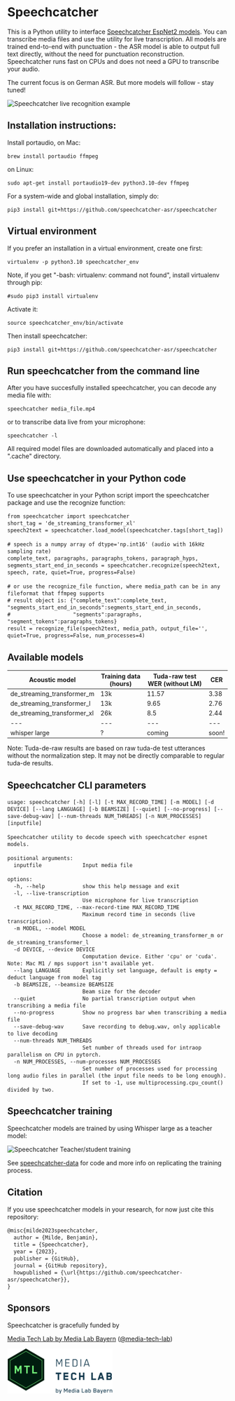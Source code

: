 # Speechcatcher

This is a Python utility to interface [Speechcatcher EspNet2 models](https://huggingface.co/speechcatcher). You can transcribe media files and use the utility for live transcription. All models are trained end-to-end with punctuation - the ASR model is able to output full text directly, without the need for punctuation reconstruction. Speechcatcher runs fast on CPUs and does not need a GPU to transcribe your audio.

The current focus is on German ASR. But more models will follow - stay tuned!

![Speechcatcher live recognition example](https://github.com/speechcatcher-asr/speechcatcher/raw/main/speechcatcher_de_live.gif)

## Installation instructions:

Install portaudio, on Mac:

    brew install portaudio ffmpeg
    
on Linux:
    
    sudo apt-get install portaudio19-dev python3.10-dev ffmpeg

For a system-wide and global installation, simply do:

    pip3 install git+https://github.com/speechcatcher-asr/speechcatcher

## Virtual environment

If you prefer an installation in a virtual environment, create one first:

    virtualenv -p python3.10 speechcatcher_env

Note, if you get "-bash: virtualenv: command not found", install virtualenv through pip:  

    #sudo pip3 install virtualenv 

Activate it:

    source speechcatcher_env/bin/activate

Then install speechcatcher:

    pip3 install git+https://github.com/speechcatcher-asr/speechcatcher

## Run speechcatcher from the command line

After you have succesfully installed speechcatcher, you can decode any media file with:

    speechcatcher media_file.mp4

or to transcribe data live from your microphone:

    speechcatcher -l

All required model files are downloaded automatically and placed into a ".cache" directory.

## Use speechcatcher in your Python code

To use speechcatcher in your Python script import the speechcatcher package and use the recognize function:

    from speechcatcher import speechcatcher
    short_tag = 'de_streaming_transformer_xl'
    speech2text = speechcatcher.load_model(speechcatcher.tags[short_tag])
    
    # speech is a numpy array of dtype='np.int16' (audio with 16kHz sampling rate)
    complete_text, paragraphs, paragraphs_tokens, paragraph_hyps, segments_start_end_in_seconds = speechcatcher.recognize(speech2text, speech, rate, quiet=True, progress=False)

    # or use the recognize_file function, where media_path can be in any fileformat that ffmpeg supports
    # result object is: {"complete_text":complete_text, "segments_start_end_in_seconds":segments_start_end_in_seconds,
    #                    "segments":paragraphs, "segment_tokens":paragraphs_tokens}
    result = recognize_file(speech2text, media_path, output_file='', quiet=True, progress=False, num_processes=4)

## Available models

| Acoustic model | Training data (hours) | Tuda-raw test WER (without LM) | CER |
| --- | --- | --- | --- |
| de_streaming_transformer_m | 13k | 11.57 | 3.38 |
| de_streaming_transformer_l | 13k | 9.65 | 2.76 |
| de_streaming_transformer_xl | 26k | 8.5 | 2.44 | 
| --- | --- | --- | --- |
| whisper large | ? | coming | soon! | 

Note: Tuda-de-raw results are based on raw tuda-de test utterances without the normalization step. It may not be directly comparable to regular tuda-de results.

## Speechcatcher CLI parameters

    usage: speechcatcher [-h] [-l] [-t MAX_RECORD_TIME] [-m MODEL] [-d DEVICE] [--lang LANGUAGE] [-b BEAMSIZE] [--quiet] [--no-progress] [--save-debug-wav] [--num-threads NUM_THREADS] [-n NUM_PROCESSES] [inputfile]

    Speechcatcher utility to decode speech with speechcatcher espnet models.

    positional arguments:
      inputfile             Input media file

    options:
      -h, --help            show this help message and exit
      -l, --live-transcription
                            Use microphone for live transcription
      -t MAX_RECORD_TIME, --max-record-time MAX_RECORD_TIME
                            Maximum record time in seconds (live transcription).
      -m MODEL, --model MODEL
                            Choose a model: de_streaming_transformer_m or de_streaming_transformer_l
      -d DEVICE, --device DEVICE
                            Computation device. Either 'cpu' or 'cuda'. Note: Mac M1 / mps support isn't available yet.
      --lang LANGUAGE       Explicitly set language, default is empty = deduct language from model tag
      -b BEAMSIZE, --beamsize BEAMSIZE
                            Beam size for the decoder
      --quiet               No partial transcription output when transcribing a media file
      --no-progress         Show no progress bar when transcribing a media file
      --save-debug-wav      Save recording to debug.wav, only applicable to live decoding
      --num-threads NUM_THREADS
                            Set number of threads used for intraop parallelism on CPU in pytorch.
      -n NUM_PROCESSES, --num-processes NUM_PROCESSES
                            Set number of processes used for processing long audio files in parallel (the input file needs to be long enough).
                            If set to -1, use multiprocessing.cpu_count() divided by two.

## Speechcatcher training

Speechcatcher models are trained by using Whisper large as a teacher model:

![Speechcatcher Teacher/student training](https://github.com/speechcatcher-asr/speechcatcher/raw/main/speechcatcher_training.svg)

See [speechcatcher-data](https://github.com/speechcatcher-asr/speechcatcher-data) for code and more info on replicating the training process.

## Citation

If you use speechcatcher models in your research, for now just cite this repository:

    @misc{milde2023speechcatcher,
      author = {Milde, Benjamin},
      title = {Speechcatcher},
      year = {2023},
      publisher = {GitHub},
      journal = {GitHub repository},
      howpublished = {\url{https://github.com/speechcatcher-asr/speechcatcher}},
    }

## Sponsors

Speechcatcher is gracefully funded by

<a href="https://media-tech-lab.com">Media Tech Lab by Media Lab Bayern</a> (<a href="https://github.com/media-tech-lab">@media-tech-lab</a>)

<a href="https://media-tech-lab.com">
    <img src="https://raw.githubusercontent.com/media-tech-lab/.github/main/assets/mtl-powered-by.png" width="240" title="Media Tech Lab powered by logo">
</a>
